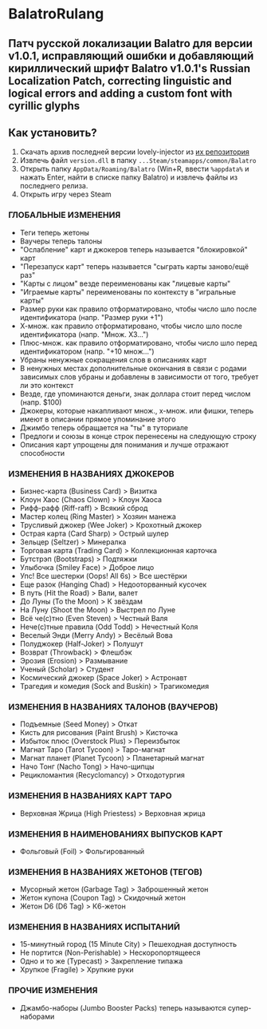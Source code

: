 # BalatroRulang
Патч русской локализации Balatro для версии v1.0.1, исправляющий ошибки и добавляющий кириллический шрифт
Balatro v1.0.1's Russian Localization Patch, correcting linguistic and logical errors and adding a custom font with cyrillic glyphs
---
## Как установить?
1. Скачать архив последней версии lovely-injector из [их репозитория](https://github.com/ethangreen-dev/lovely-injector/releases)
2. Извлечь файл `version.dll` в папку `...Steam/steamapps/common/Balatro`
3. Открыть папку `AppData/Roaming/Balatro` (Win+R, ввести `%appdata%` и нажать Enter, найти в списке папку Balatro) и извлечь файлы из последнего релиза.
4. Открыть игру через Steam

### ГЛОБАЛЬНЫЕ ИЗМЕНЕНИЯ
- Теги теперь жетоны
- Ваучеры теперь талоны
- "Ослабление" карт и джокеров теперь называется "блокировкой" карт
- "Перезапуск карт" теперь называется "сыграть карты заново/ещё раз"
- "Карты с лицом" везде переименованы как "лицевые карты"
- "Играемые карты" переименованы по контексту в "игральные карты"
- Размер руки как правило отформатировано, чтобы число шло после идентификатора (напр. "Размер руки +1")
- Х-множ. как правило отформатировано, чтобы число шло после идентификатора (напр. "Множ. Х3...")
- Плюс-множ. как правило отформатировано, чтобы число шло перед идентификатором (напр. "+10 множ...")
- Убраны ненужные сокращения слов в описаниях карт
- В ненужных местах дополнительные окончания в связи с родами зависимых слов убраны и добавлены в зависимости от того, требует ли это контекст
- Везде, где упоминаются деньги, знак доллара стоит перед числом (напр. $100)
- Джокеры, которые накапливают множ., х-множ. или фишки, теперь имеют в описании прямое упоминание этого
- Джимбо теперь обращается на "ты" в туториале
- Предлоги и союзы в конце строк перенесены на следующую строку
- Описания карт упрощены для понимания и лучше отражают способности

### ИЗМЕНЕНИЯ В НАЗВАНИЯХ ДЖОКЕРОВ
- Бизнес-карта (Business Card) > Визитка
- Клоун Хаос (Chaos Clown) > Клоун Хаоса
- Рифф-рафф (Riff-raff) > Всякий сброд
- Мастер колец (Ring Master) > Хозяин манежа
- Трусливый джокер (Wee Joker) > Крохотный джокер 
- Острая карта (Card Sharp) > Острый шулер
- Зельцер (Seltzer) > Минералка
- Торговая карта (Trading Card) > Коллекционная карточка
- Бутстрэп (Bootstraps) > Подтяжки
- Улыбочка (Smiley Face) > Доброе лицо
- Упс! Все шестерки (Oops! All 6s) > Все шестёрки
- Еще разок (Hanging Chad) > Недооторванный кусочек
- В путь (Hit the Road) > Вали, валет
- До Луны (To the Moon) > К звёздам
- На Луну (Shoot the Moon) > Выстрел по Луне
- Всё че(с)тно (Even Steven) > Честный Валя
- Нече(с)тные правила (Odd Todd) > Нечестный Коля
- Веселый Энди (Merry Andy) > Весёлый Вова
- Полуджокер (Half-Joker) > Полушут
- Возврат (Throwback) > Флешбэк
- Эрозия (Erosion) > Размывание
- Ученый (Scholar) > Студент
- Космический джокер (Space Joker) > Астронавт
- Трагедия и комедия (Sock and Buskin) > Трагикомедия

### ИЗМЕНЕНИЯ В НАЗВАНИЯХ ТАЛОНОВ (ВАУЧЕРОВ)
- Подъемные (Seed Money) > Откат
- Кисть для рисования (Paint Brush) > Кисточка
- Избыток плюс (Overstock Plus) > Переизбыток
- Магнат Таро (Tarot Tycoon) > Таро-магнат
- Магнат планет (Planet Tycoon) > Планетарный магнат
- Начо Тонг (Nacho Tong) > Начо-щипцы
- Рецикломантия (Recyclomancy) > Отходотургия

### ИЗМЕНЕНИЯ В НАЗВАНИЯХ КАРТ ТАРО
- Верховная Жрица (High Priestess) > Верховная жрица

### ИЗМЕНЕНИЯ В НАИМЕНОВАНИЯХ ВЫПУСКОВ КАРТ
- Фольговый (Foil) > Фольгированный

### ИЗМЕНЕНИЯ В НАЗВАНИЯХ ЖЕТОНОВ (ТЕГОВ)
- Мусорный жетон (Garbage Tag) > Заброшенный жетон
- Жетон купона (Coupon Tag) > Скидочный жетон
- Жетон D6 (D6 Tag) > К6-жетон


### ИЗМЕНЕНИЯ В НАЗВАНИЯХ ИСПЫТАНИЙ
- 15-минутный город (15 Minute City) > Пешеходная доступность
- Не портится (Non-Perishable) > Нескоропортящееся
- Одно и то же (Typecast) > Закрепление типажа
- Хрупкое (Fragile) > Хрупкие руки

### ПРОЧИЕ ИЗМЕНЕНИЯ
- Джамбо-наборы (Jumbo Booster Packs) теперь называются супер-наборами
